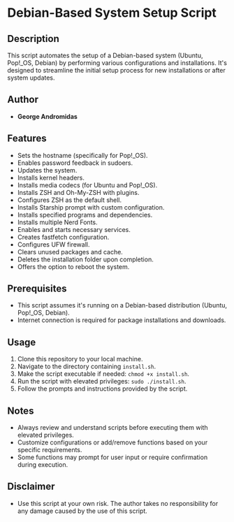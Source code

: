 # Debian-Based System Setup Script

## Description
This script automates the setup of a Debian-based system (Ubuntu, Pop!_OS, Debian) by performing various configurations and installations. It's designed to streamline the initial setup process for new installations or after system updates.

## Author
- **George Andromidas**

## Features
- Sets the hostname (specifically for Pop!_OS).
- Enables password feedback in sudoers.
- Updates the system.
- Installs kernel headers.
- Installs media codecs (for Ubuntu and Pop!_OS).
- Installs ZSH and Oh-My-ZSH with plugins.
- Configures ZSH as the default shell.
- Installs Starship prompt with custom configuration.
- Installs specified programs and dependencies.
- Installs multiple Nerd Fonts.
- Enables and starts necessary services.
- Creates fastfetch configuration.
- Configures UFW firewall.
- Clears unused packages and cache.
- Deletes the installation folder upon completion.
- Offers the option to reboot the system.

## Prerequisites
- This script assumes it's running on a Debian-based distribution (Ubuntu, Pop!_OS, Debian).
- Internet connection is required for package installations and downloads.

## Usage
1. Clone this repository to your local machine.
2. Navigate to the directory containing `install.sh`.
3. Make the script executable if needed: `chmod +x install.sh`.
4. Run the script with elevated privileges: `sudo ./install.sh`.
5. Follow the prompts and instructions provided by the script.

## Notes
- Always review and understand scripts before executing them with elevated privileges.
- Customize configurations or add/remove functions based on your specific requirements.
- Some functions may prompt for user input or require confirmation during execution.

## Disclaimer
- Use this script at your own risk. The author takes no responsibility for any damage caused by the use of this script.
